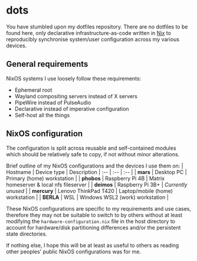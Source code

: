 # dots
You have stumbled upon my dotfiles repository. There are no dotfiles to be
found here, only declarative infrastructure-as-code written in
[Nix](https://nixos.org/explore.html) to reproducibly synchronise system/user
configuration across my various devices.

## General requirements
NixOS systems I use loosely follow these requirements:
* Ephemeral root
* Wayland compositing servers instead of X servers
* PipeWire instead of PulseAudio
* Declarative instead of imperative configuration
* Self-host all the things

## NixOS configuration
The configuration is split across reusable and self-contained modules which
should be relatively safe to copy, if not without minor alterations.

Brief outline of my NixOS configurations and the devices I use them on:
| Hostname | Device type | Description
| :-- | :-- | :-- |
| **mars** | Desktop PC | Primary (home) workstation |
| **phobos** | Raspberry Pi 4B | Matrix homeserver & local nfs fileserver |
| **deimos** | Raspberry Pi 3B+ |  _Currently unused_ |
| **mercury** | Lenovo ThinkPad T420 | Laptop/mobile (home) workstation |
| **BERLA** | WSL | Windows WSL2 (work) workstation |


These NixOS configurations are specific to my requirements and use cases,
therefore they may not be suitable to switch to by others without at least
modifying the `hardware-configuration.nix` file in the host directory to
account for hardware/disk partitioning differences and/or the persistent state
directories.

If nothing else, I hope this will be at least as useful to others as reading
other peoples' public NixOS configurations was for me.
